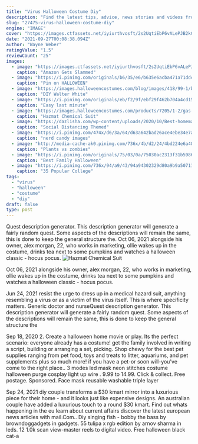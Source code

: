 ```yaml
---
title: "Virus Halloween Costume Diy"
description: "Find the latest tips, advice, news stories and videos from the today show on nbc."
slug: "27475-virus-halloween-costume-diy"
engine: "IMAGE"
cover: "https://images.ctfassets.net/iyiurthvosft/2s2UqtiEbP6vALePJB2kGC/f94c5568c85142d8121c396945e9d2c2/coronavirus_halloween_mask.jpg?w=1800&q=50&fm=jpg&fl=progressive"
date: "2021-09-27T00:08:38.094Z"
author: "Wayne Weber"
ratingValue: "1.5"
reviewCount: "25"
images:
  - image: "https://images.ctfassets.net/iyiurthvosft/2s2UqtiEbP6vALePJB2kGC/f94c5568c85142d8121c396945e9d2c2/coronavirus_halloween_mask.jpg?w=1800&q=50&fm=jpg&fl=progressive"
    caption: "Amazon Gets Slammed"
  - image: "https://i.pinimg.com/originals/b6/35/e6/b635e6acba471a71ddc86726562e1c94.jpg"
    caption: "Pin on HALLOWEEN"
  - image: "https://images.halloweencostumes.com/blog/images/418/99-1/breaking-bad-toxic-suit-costume.jpg"
    caption: "DIY Walter White"
  - image: "https://i.pinimg.com/originals/eb/f2/9f/ebf29f462b704a4cd158de44a0d78ddf.jpg"
    caption: "Easy last minute"
  - image: "https://images.halloweencostumes.com/products/7205/1-2/gas-mask.jpg"
    caption: "Hazmat Chemical Suit"
  - image: "https://dazlisha.com/wp-content/uploads/2020/10/Best-homemade-Halloween-Costume.jpg"
    caption: "Social Distancing Themed"
  - image: "https://i.pinimg.com/474x/d6/3a/64/d63a642bad26ace4ebe34e7a5f58d5c8--bff-halloween-costumes-sister-costumes.jpg"
    caption: "nerd candy images"
  - image: "http://media-cache-ak0.pinimg.com/736x/4b/d2/24/4bd224e6a486533ee88faf1a1c55794a.jpg"
    caption: "Plants vs zombies"
  - image: "https://i.pinimg.com/originals/75/03/0a/75030ac2313f31b5986c727366aa6c2e.jpg"
    caption: "Best Family Halloween"
  - image: "https://i.pinimg.com/736x/94/a9/43/94a94302329d80a9b9a50711372b89b2.jpg"
    caption: "35 Popular College"
tags:
  - "virus"
  - "halloween"
  - "costume"
  - "diy"
draft: false
type: post
---
```


Quest description generator. This description generator will generate a fairly random quest. Some aspects of the descriptions will remain the same, this is done to keep the general structure the. Oct 06, 2021 alongside his owner, alex morgan, 22, who works in marketing, ollie wakes up in the costume, drinks tea next to some pumpkins and watches a halloween classic - hocus pocus.
![Hazmat Chemical Suit](https://images.halloweencostumes.com/products/7205/1-2/gas-mask.jpg "Hazmat Chemical Suit")

Oct 06, 2021 alongside his owner, alex morgan, 22, who works in marketing, ollie wakes up in the costume, drinks tea next to some pumpkins and watches a halloween classic - hocus pocus.
<!--inArticleAds-->

<!--galleryOne-->

Jun 24, 2021 resist the urge to dress up in a medical hazard suit, anything resembling a virus or as a victim of the virus itself. This is where specificity matters. Generic doctor and nurseQuest description generator. This description generator will generate a fairly random quest. Some aspects of the descriptions will remain the same, this is done to keep the general structure the
<!--inArticleAds-->

<!--galleryTwo-->

Sep 18, 2020 2. Create a halloween home movie or play. Its the perfect scenario: everyone already has a costume! get the family involved in writing a script, building or arranging a set, picking. Shop chewy for the best pet supplies ranging from pet food, toys and treats to litter, aquariums, and pet supplements plus so much more! if you have a pet-or soon will-you've come to the right place.. 3 modes led mask neon stitches costume halloween purge cosplay light up wire . 9.99 to 14.99. Click & collect. Free postage. Sponsored.  Face mask reusable washable triple layer
<!--galleryThree-->

Sep 24, 2021 diy couple transforms a $30 kmart mirror into a luxurious piece for their home - and it looks just like expensive designs. An australian couple have added a luxurious touch to a round $30 kmart. Find out whats happening in the eu learn about current affairs discover the latest european news articles with mail.Com.. Diy singing fish - bobby the bass by browndoggadgets in gadgets. 55 tulipa x rgb edition by arnov sharma in leds. 12 1.0k scan view-master reels to digital video.  Free halloween black cat-a